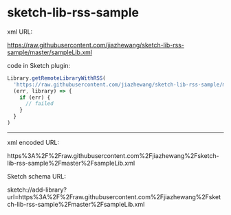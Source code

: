 # sketch-lib-rss-sample

xml URL:

https://raw.githubusercontent.com/jiazhewang/sketch-lib-rss-sample/master/sampleLib.xml

code in Sketch plugin:

```javascript
Library.getRemoteLibraryWithRSS(
  'https://raw.githubusercontent.com/jiazhewang/sketch-lib-rss-sample/master/sampleLib.xml',
  (err, library) => {
    if (err) {
      // failed
    }
  }
)
```

----

xml encoded URL:

https%3A%2F%2Fraw.githubusercontent.com%2Fjiazhewang%2Fsketch-lib-rss-sample%2Fmaster%2FsampleLib.xml

Sketch schema URL:

sketch://add-library?url=https%3A%2F%2Fraw.githubusercontent.com%2Fjiazhewang%2Fsketch-lib-rss-sample%2Fmaster%2FsampleLib.xml
